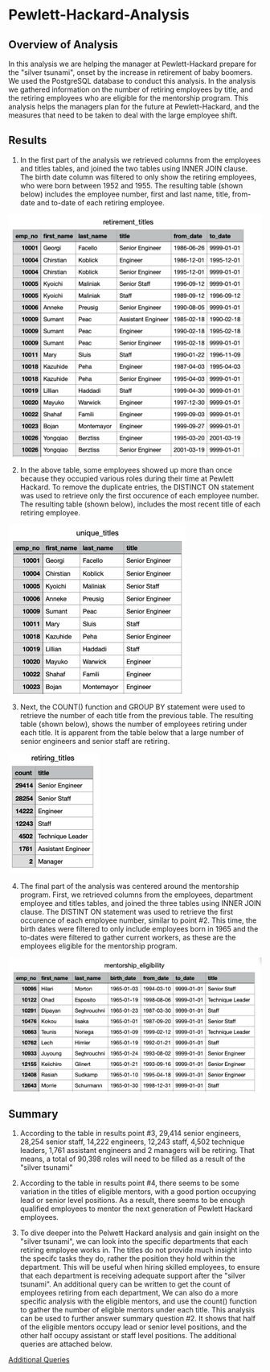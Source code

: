 # Pewlett-Hackard-Analysis

## Overview of Analysis
In this analysis we are helping the manager at Pewlett-Hackard prepare for the "silver tsunami", onset by the increase in retirement of baby boomers. We used the PostgreSQL database to conduct this analysis. In the analysis we gathered information on the number of retiring employees by title, and the retiring employees who are eligible for the mentorship program. This analysis helps the managers plan for the future at Pewlett-Hackard, and the measures that need to be taken to deal with the large employee shift. 

## Results 
1) In the first part of the analysis we retrieved columns from the employees and titles tables, and joined the two tables using INNER JOIN clause. The birth date column was filtered to only show the retiring employees, who were born between 1952 and 1955. The resulting table (shown below) includes the employee number, first and last name, title, from-date and to-date of each retiring employee. 

![Retirement Titles](Images/retirement_titles.png)

2) In the above table, some employees showed up more than once because they occupied various roles during their time at Pewlett Hackard. To remove the duplicate entries, the DISTINCT ON statement was used to retrieve only the first occurence of each employee number. The resulting table (shown below), includes the most recent title of each retiring employee. 

![Unique Titles](Images/unique_titles.png)

3) Next, the COUNT() function and GROUP BY statement were used to retrieve the number of each title from the previous table. The resulting table (shown below), shows the number of employees retiring under each title. It is apparent from the table below that a large number of senior engineers and senior staff are retiring.


![Retiring Titles Count](Images/retiring_titles.png)

4) The final part of the analysis was centered around the mentorship program. First, we retrieved columns from the employees, department employee and titles tables, and joined the three tables using INNER JOIN clause. The DISTINT ON statement was used to retrieve the first occurence of each employee number, similar to point #2. This time, the birth dates were filtered to only include employees born in 1965 and the to-dates were filtered to gather current workers, as these are the employees eligible for the mentorship program. 

![Mentorship Eligibility](Images/mentorship_eligibility.png)

## Summary 
1) According to the table in results point #3, 29,414 senior engineers, 28,254 senior staff, 14,222 engineers, 12,243 staff, 4,502 technique leaders, 1,761 assistant engineers and 2 managers will be retiring. That means, a total of 90,398 roles will need to be filled as a result of the "silver tsunami" 

2) According to the table in results point #4, there seems to be some variation in the titles of eligible mentors, with a good portion occupying lead or senior level positions. As a result, there seems to be enough qualified employees to mentor the next generation of Pewlett Hackard employees. 

3) To dive deeper into the Pelwett Hackard analysis and gain insight on the "silver tsunami", we can look into the specific departments that each retiring employee works in. The titles do not provide much insight into the specifc tasks they do, rather the position they hold within the department. This will be useful when hiring skilled employees, to ensure that each department is receiving adequate support after the "silver tsunami". An additional query can be written to get the count of employees retiring from each department, We can also do a more specific analysis with the eligible mentors, and use the count() function to gather the number of eligible mentors under each title. This analysis can be used to further answer summary question #2. It shows that half of the eligible mentors occupy lead or senior level positions, and the other half occupy assistant or staff level positions. The additional queries are attached below. 

[Additional Queries](Images/additional_queries.sql)


